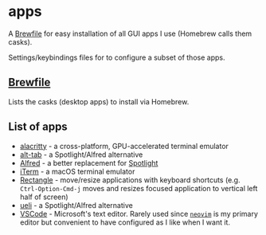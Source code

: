 # apps

A [Brewfile](https://thoughtbot.com/blog/brewfile-a-gemfile-but-for-homebrew) for easy installation of all GUI apps I use (Homebrew calls them casks).

Settings/keybindings files for to configure a subset of those apps.

## [Brewfile](./Brewfile)

Lists the casks (desktop apps) to install via Homebrew.

## List of apps

- [alacritty](./alacritty) - a cross-platform, GPU-accelerated terminal emulator
- [alt-tab](https://github.com/lwouis/alt-tab-macos/) - a Spotlight/Alfred alternative
- [Alfred](https://www.alfredapp.com) - a better replacement for [Spotlight](https://support.apple.com/en-us/HT204014)
- [iTerm](./iterm) - a macOS terminal emulator
- [Rectangle](https://github.com/rxhanson/Rectangle) - move/resize applications with keyboard shortcuts (e.g. `Ctrl-Option-Cmd-j` moves and resizes focused application to vertical left half of screen)
- [ueli](https://github.com/oliverschwendener/ueli) - a Spotlight/Alfred alternative
- [VSCode](https://code.visualstudio.com) - Microsoft's text editor. Rarely used since [`neovim`](https://neovim.io) is my primary editor but convenient to have configured as I like when I want it.
